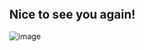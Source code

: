 ## Nice to see you again! 


![image](https://github.com/user-attachments/assets/545a6a46-0441-4fcb-9c62-3a3edbb45cc1)

<!--
**19JuanDavid/19JuanDavid** is a ✨ _special_ ✨ repository because its `README.md` (this file) appears on your GitHub profile.

Here are some ideas to get you started:

- 🔭 I’m currently working on ...
- 🌱 I’m currently learning ...
- 👯 I’m looking to collaborate on ...
- 🤔 I’m looking for help with ...
- 💬 Ask me about ...
- 📫 How to reach me: ...
- 😄 Pronouns: ...
- ⚡ Fun fact: ...
-->
